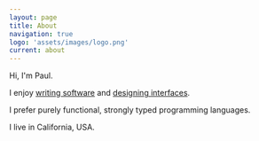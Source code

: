 ```yaml
---
layout: page
title: About
navigation: true
logo: 'assets/images/logo.png'
current: about
---
```


Hi, I'm Paul.

I enjoy [writing software](https://github.com/paulyoung) and [designing interfaces](https://dribbble.com/paulyoung).

I prefer purely functional, strongly typed programming languages.

I live in California, USA.
